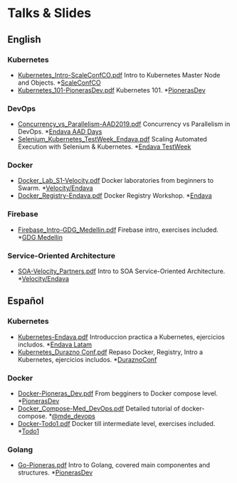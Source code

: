 # Talks &amp; Slides 

## English

### Kubernetes
- [Kubernetes_Intro-ScaleConfCO.pdf](https://github.com/twogg-git/talks/blob/master/Kubernetes_Intro-ScaleConfCO.pdf) Intro to Kubernetes Master Node and Objects. *[ScaleConfCO](http://scaleconfco.com/)    
- [Kubernetes_101-PionerasDev.pdf](https://github.com/twogg-git/talks/blob/master/Kubernetes_101-PionerasDev.pdf) Kubernetes 101. *[PionerasDev](http://pionerasdev.co/) 

### DevOps
- [Concurrency_vs_Parallelism-AAD2019.pdf](https://github.com/twogg-git/talks/blob/master/Concurrency_vs_Parallelism-AAD2019.pdf) Concurrency vs Parallelism in DevOps. *[Endava AAD Days](https://www.facebook.com/endava/)  
- [Selenium_Kubernetes_TestWeek_Endava.pdf](https://github.com/twogg-git/talks/blob/master/Selenium_Kubernetes_TestWeek_Endava.pdf) Scaling Automated Execution with Selenium & Kubernetes. *[Endava TestWeek](https://www.facebook.com/endava/)  

### Docker   
- [Docker_Lab_S1-Velocity.pdf](https://github.com/twogg-git/talks/blob/master/Docker_Lab_S1-Velocity.pdf) Docker laboratories from beginners to Swarm. *[Velocity/Endava](https://www.endava.com/)
- [Docker_Registry-Endava.pdf](https://github.com/twogg-git/talks/blob/master/Docker_Registry-Endava.pdf) Docker Registry Workshop. *[Endava](https://www.endava.com/)

### Firebase   
- [Firebase_Intro-GDG_Medellin.pdf](https://github.com/twogg-git/talks/blob/master/Firebase_Intro-GDG_Medellin.pdf) Firebase intro, exercises included. *[GDG Medellin](https://www.meetup.com/GDG-Medellin/)

### Service-Oriented Architecture   
- [SOA-Velocity_Partners.pdf](https://github.com/twogg-git/talks/blob/master/SOA-Velocity_Partners.pdf) Intro to SOA Service-Oriented Architecture. *[Velocity/Endava](https://www.endava.com/)

## Español

### Kubernetes    
- [Kubernetes-Endava.pdf](https://github.com/twogg-git/talks/blob/master/Kubernetes-Endava.pdf) Introduccion practica a Kubernetes, ejercicios includos. *[Endava Latam](https://www.facebook.com/EndavaLatam/)    
- [Kubernetes_Durazno Conf.pdf](https://github.com/twogg-git/talks/blob/master/Kubernetes_DuraznoConf.pdf) Repaso Docker, Registry, Intro a Kubernetes, ejercicios includos. *[DuraznoConf](http://duraznoconf.uy)    

### Docker   
- [Docker-Pioneras_Dev.pdf](https://github.com/twogg-git/talks/blob/master/Docker-Pioneras_Dev.pdf) From begginers to Docker compose level. *[PionerasDev](http://pionerasdev.co/)     
- [Docker_Compose-Med_DevOps.pdf](https://github.com/twogg-git/talks/blob/master/Docker_Compose-Med_DevOps.pdf) Detailed tutorial of docker-compose. *[@mde_devops](https://twitter.com/mde_devops)    
- [Docker-Todo1.pdf](https://github.com/twogg-git/talks/blob/master/Docker-Todo1.pdf) Docker till intermediate level, exercises included. *[Todo1](https://www.todo1services.com)

### Golang   
- [Go-Pioneras.pdf](https://github.com/twogg-git/talks/blob/master/Go-Pioneras.pdf) Intro to Golang, covered main componentes and structures. *[PionerasDev](http://pionerasdev.co/)

